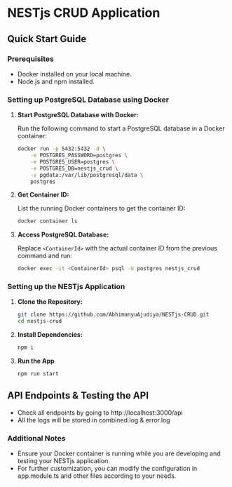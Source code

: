# NESTjs CRUD Application

## Quick Start Guide

### Prerequisites

- Docker installed on your local machine.
- Node.js and npm installed.

### Setting up PostgreSQL Database using Docker

1. **Start PostgreSQL Database with Docker:**

   Run the following command to start a PostgreSQL database in a Docker container:

   ```bash
   docker run -p 5432:5432 -d \
       -e POSTGRES_PASSWORD=postgres \
       -e POSTGRES_USER=postgres \
       -e POSTGRES_DB=nestjs_crud \
       -v pgdata:/var/lib/postgresql/data \
       postgres
    ```
2. **Get Container ID:**

    List the running Docker containers to get the container ID:

    ```bash
    docker container ls
    ```
3. **Access PostgreSQL Database:**

    Replace `<ContainerId>` with the actual container ID from the previous command and run:

    ```bash
    docker exec -it <ContainerId> psql -U postgres nestjs_crud
    ```
### Setting up the NESTjs Application

1. **Clone the Repository:**

    ```bash
    git clone https://github.com/AbhimanyuAjudiya/NESTjs-CRUD.git
    cd nestjs-crud
    ```
2. **Install Dependencies:**

    ```bash
    npm i
    ```

3. **Run the App**
    ```bash
    npm run start
    ```

## API Endpoints & Testing the API
 - Check all endpoints by going to http://localhost:3000/api
- All the logs will be stored in combined.log & error.log

### Additional Notes
- Ensure your Docker container is running while you are developing and testing your NESTjs application.
- For further customization, you can modify the configuration in app.module.ts and other files according to your needs.
